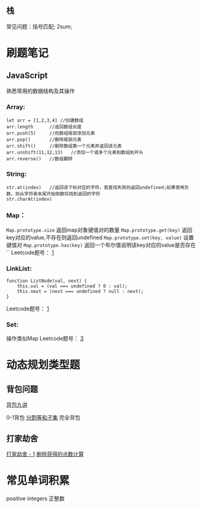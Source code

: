 ## 栈
常见问题：括号匹配; 2sum;
# 刷题笔记

## JavaScript
熟悉常用的数据结构及其操作

### Array:
```
let arr = [1,2,3,4] //创建数组
arr.length      //返回数组长度
arr.push(5)     //向数组尾部添加元素
arr.pop()       //删除尾部元素
arr.shift()     //删除数组第一个元素并返回该元素
arr.unshift(11,12,13)   //添加一个或多个元素到数组到开头
arr.reverse()   //数组翻转

```
### String:
```
str.at(index)   //返回该下标对应的字符，若查找失败则返回undefined;如果使用负数，则从字符串末尾开始倒数将找到返回的字符
str.charAt(index)
```

### Map：
`Map.prototype.size` 返回map对象键值对的数量
`Map.prototype.get(key)` 返回key对应的value,不存在则返回undefined
`Map.prototype.set(key, value)` 设置键值对
`Map.prototype.has(key)` 返回一个布尔值说明该key对应的value是否存在
``
Leetcode题号：
[1]()

### LinkList:
```
function ListNode(val, next) {
    this.val = (val === undefined ? 0 : val);
    this.next = (next === undefined ? null : next);
}
```
Leetcode题号：
[1]()

### Set:
操作类似Map
Leetcode题号：
[3]()

# 动态规划类型题

## 背包问题
[背包九讲](https://www.kancloud.cn/kancloud/pack/70125)

0-1背包
[分割等和子集](https://leetcode-cn.com/problems/partition-equal-subset-sum/)
完全背包
## 打家劫舍
[打家劫舍 - 1](https://leetcode-cn.com/problems/house-robber/)
[删除获得的点数计算](https://leetcode-cn.com/problems/delete-and-earn/)
[]()


# 常见单词积累
positive integers 正整数